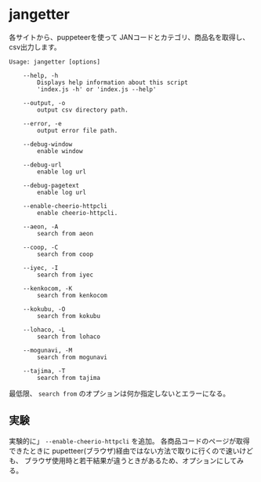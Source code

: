 # jangetter

各サイトから、puppeteerを使って JANコードとカテゴリ、商品名を取得し、csv出力します。

```
Usage: jangetter [options]

	--help, -h
		Displays help information about this script
		'index.js -h' or 'index.js --help'

	--output, -o
		output csv directory path.

	--error, -e
		output error file path.

	--debug-window
		enable window

	--debug-url
		enable log url

	--debug-pagetext
		enable log url

	--enable-cheerio-httpcli
		enable cheerio-httpcli.

	--aeon, -A
		search from aeon

	--coop, -C
		search from coop

	--iyec, -I
		search from iyec

	--kenkocom, -K
		search from kenkocom

	--kokubu, -O
		search from kokubu

	--lohaco, -L
		search from lohaco

	--mogunavi, -M
		search from mogunavi

	--tajima, -T
		search from tajima

```


最低限、 ```search from``` のオプションは何か指定しないとエラーになる。

## 実験

実験的に」 ```--enable-cheerio-httpcli``` を追加。
各商品コードのページが取得できたときに pupetteer(ブラウザ)経由ではない方法で取りに行くので速いけども、
ブラウザ使用時と若干結果が違うときがあるため、オプションにしてみる。    
